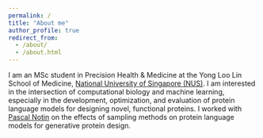 ```yaml
---
permalink: /
title: "About me"
author_profile: true
redirect_from: 
  - /about/
  - /about.html
---
```


I am an MSc student in Precision Health & Medicine at the Yong Loo Lin School of Medicine, [National University of Singapore (NUS)](https://nus.edu.sg/). I am interested in the intersection of computational biology and machine learning, especially in the development, optimization, and evaluation of protein language models for designing novel, functional proteins. I worked with [Pascal Notin](pascalnotin.com) on the effects of sampling methods on protein language models for generative protein design.

<!-- I completed my BSc in Bioinformatics at the [Indonesia International Institute for Life Sciences (i3L)](https://i3l.ac.id/) and conducted my BSc thesis and other research in the [National Taiwan University of Science and Technology (NTUST)](https://www.ntust.edu.tw/?Lang=en). -->
